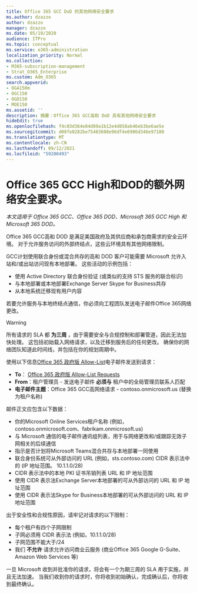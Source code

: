 ```yaml
---
title: Office 365 GCC DoD 的其他网络安全要求
ms.author: dzazzo
author: dzazzo
manager: dzazzo
ms.date: 05/19/2020
audience: ITPro
ms.topic: conceptual
ms.service: o365-administration
localization_priority: Normal
ms.collection:
- M365-subscription-management
- Strat_O365_Enterprise
ms.custom: Adm_O365
search.appverid:
- OGA150m
- OGC150
- OGD150
- MOE150
ms.assetid: ''
description: 摘要：Office 365 GCC高和 DoD 具有其他网络安全要求
hideEdit: true
ms.openlocfilehash: f4c03d364e84d89a1b12e4d858ab46eb3be6ae5e
ms.sourcegitcommit: d08fe0282be75483608e96df4e6986d346e97180
ms.translationtype: MT
ms.contentlocale: zh-CN
ms.lasthandoff: 09/12/2021
ms.locfileid: "59200493"
---
```

# <a name="additional-network-security-requirements-for-office-365-gcc-high-and-dod"></a>Office 365 GCC High和DOD的额外网络安全要求。

*本文适用于 Office 365 GCC、Office 365 DOD、Microsoft 365 GCC High 和 Microsoft 365 DOD。*

Office 365 GCC高和 DOD 是满足美国政府及其供应商和承包商需求的安全云环境。  对于允许服务访问的外部终结点，这些云环境具有其他网络限制。

GCC计划使用联合身份或混合共存的高和 DOD 客户可能需要 Microsoft 允许入站和/或出站访问现有本地部署。  这些活动的示例包括：

* 使用 Active Directory 联合身份验证 (或类似的支持 STS 服务的联合标识) 
* 与本地部署或本地部署Exchange Server Skype for Business共存
* 从本地系统迁移现有用户内容

若要允许服务与本地终结点通信，你必须向工程团队发送电子邮件Office 365网络更改。

> [!WARNING]
> 所有请求的 SLA 都 **为三周** ，由于需要安全与合规控制和部署管道，因此无法加快处理。  这包括初始载入网络请求，以及迁移到服务后的任何更改。  确保你的网络团队知道此时间线，并包括在你的规划周期中。

使用以下信息[Office 365 政府版 Allow-List](mailto:o365gwlt@microsoft.com)电子邮件发送到请求：

* **To**： [Office 365 政府版 Allow-List Requests](mailto:o365gwlt@microsoft.com)
* **From**：租户管理员 - 发送电子邮件 **必须与** 租户中的全局管理员联系人匹配
* **电子邮件主题**：Office 365 GCC高网络请求 - contoso.onmicrosoft.us (替换为租户名称) 

邮件正文应包含以下数据：

* 你的Microsoft Online Services租户名称 (例如，contoso.onmicrosoft.com、fabrikam.onmicrosoft.us) 
* 与 Microsoft 通信的电子邮件通讯组列表，用于与网络更改和/或跟踪无效子网相关的后续通信
* 指示是否计划将Microsoft Teams混合共存与本地部署一同使用
* 联合身份系统可从外部访问的 URL (例如，sts.contoso.com) CIDR 表示法中的 (IP 地址范围。 10.1.1.0/28) 
* CIDR 表示法中的本地 PKI 证书吊销列表 URL 和 IP 地址范围
* 使用 CIDR 表示法Exchange Server本地部署的可从外部访问的 URL 和 IP 地址范围
* 使用 CIDR 表示法Skype for Business本地部署的可从外部访问的 URL 和 IP 地址范围

出于安全性和合规性原因，请牢记对请求的以下限制：

* 每个租户有四个子网限制
* 子网必须用 CIDR 表示法 (例如，10.1.1.0/28) 
* 子网范围不能大于/24
* 我们 **不允许** 请求允许访问商业云服务 (商业Office 365 Google G-Suite、Amazon Web Services 等) 

一旦 Microsoft 收到并批准你的请求，将会有一个为期三周的 SLA 用于实施，并且无法加速。  当我们收到你的请求时，你将收到初始确认，完成确认后，你将收到最终确认。
